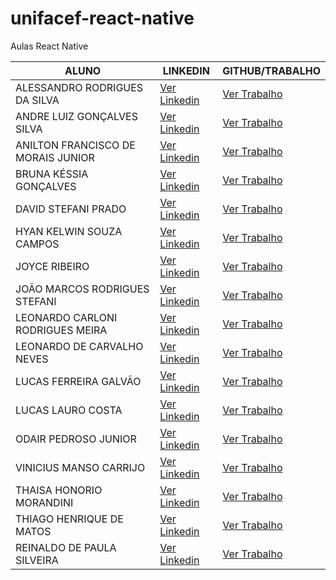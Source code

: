 # unifacef-react-native
Aulas React Native

ALUNO  | LINKEDIN                             | GITHUB/TRABALHO
------ |--------------------------------------| ---------------
ALESSANDRO RODRIGUES DA SILVA | [Ver Linkedin](https://www.linkedin.com/in/alessandro-rodrigues-da-silva-a53880104/) | [Ver Trabalho](https://github.com/)
ANDRE LUIZ GONÇALVES SILVA | [Ver Linkedin](https://www.linkedin.com/in/andre-gon%C3%A7alves-90714275/) | [Ver Trabalho](https://github.com/)
ANILTON FRANCISCO DE MORAIS JUNIOR | [Ver Linkedin](https://www.linkedin.com/in/anilton-morais-junior-a194b142/) | [Ver Trabalho](https://github.com/)
BRUNA KÉSSIA GONÇALVES | [Ver Linkedin](https://www.linkedin.com/in/brunakgoncalves/) | [Ver Trabalho](https://github.com/)
DAVID STEFANI PRADO | [Ver Linkedin](https://www.linkedin.com/in/david-stefani-prado-bb1435101/) | [Ver Trabalho](https://github.com/)
HYAN KELWIN SOUZA CAMPOS | [Ver Linkedin](https://www.linkedin.com/in/hyan-kelwin-899837157/) | [Ver Trabalho](https://github.com/)
JOYCE RIBEIRO | [Ver Linkedin](https://www.linkedin.com/in/joyce-ribeiro-07051616b/) | [Ver Trabalho](https://github.com/)
JOÃO MARCOS RODRIGUES STEFANI | [Ver Linkedin](https://www.linkedin.com/in/jo%C3%A3o-marcos-stefani-168169107/) | [Ver Trabalho](https://github.com/)
LEONARDO CARLONI RODRIGUES MEIRA | [Ver Linkedin](https://www.linkedin.com/in/leonardo-carloni-94864b230/) | [Ver Trabalho](https://github.com/LeoCarloni/unifacef-react-native)
LEONARDO DE CARVALHO NEVES | [Ver Linkedin](https://www.linkedin.com/in/leonardo-cneves/) | [Ver Trabalho](https://github.com/)
LUCAS FERREIRA GALVÃO | [Ver Linkedin](https://www.linkedin.com/in/lucas-ferreira-galv%C3%A3o-91208b121/) | [Ver Trabalho](https://github.com/)
LUCAS LAURO COSTA | [Ver Linkedin](https://www.linkedin.com/in/lucas-lauro-b23baa170/) | [Ver Trabalho](https://github.com/)
ODAIR PEDROSO JUNIOR | [Ver Linkedin](https://www.linkedin.com/in/odair-pedroso-junior-bb70a6155/) | [Ver Trabalho](https://github.com/)
VINICIUS MANSO CARRIJO | [Ver Linkedin](https://www.linkedin.com/in/viniciuscarrijo/) | [Ver Trabalho](https://github.com/)
THAISA HONORIO MORANDINI | [Ver Linkedin](https://www.linkedin.com/in/tha%C3%ADsa-hon%C3%B3rio-morandini-74055749/) | [Ver Trabalho](https://github.com/)
THIAGO HENRIQUE DE MATOS | [Ver Linkedin](https://exemplo.com/) | [Ver Trabalho](https://github.com/)
REINALDO DE PAULA SILVEIRA | [Ver Linkedin](https://www.linkedin.com/in/reinaldopsilveira/) | [Ver Trabalho](https://github.com/)
